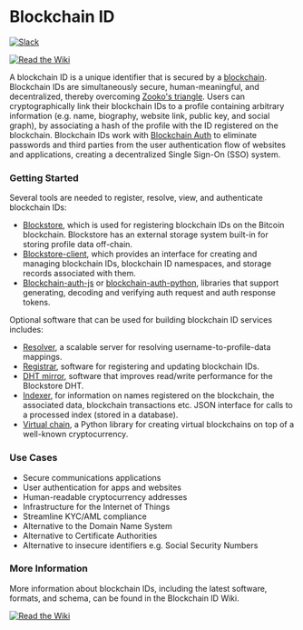 # Blockchain ID

[![Slack](http://slack.blockstack.org/badge.svg)](http://slack.blockstack.org/)

[![Read the Wiki](/images/read-the-wiki.png)](https://github.com/blockstack/blockchain-id/wiki)

A blockchain ID is a unique identifier that is secured by a [blockchain](https://en.wikipedia.org/wiki/Block_chain_(database)). Blockchain IDs are simultaneously secure, human-meaningful, and decentralized, thereby overcoming [Zooko's triangle](https://en.wikipedia.org/wiki/Zooko%27s_triangle). Users can cryptographically link their blockchain IDs to a profile containing arbitrary information (e.g. name, biography, website link, public key, and social graph), by associating a hash of the profile with the ID registered on the blockchain. Blockchain IDs work with [Blockchain Auth](https://github.com/blockstack/blockchain-id/wiki/Blockchain-Auth) to eliminate passwords and third parties from the user authentication flow of websites and applications, creating a decentralized Single Sign-On (SSO) system.

### Getting Started

Several tools are needed to register, resolve, view, and authenticate blockchain IDs:  

- [Blockstore](https://github.com/blockstack/blockstore), which is used for registering blockchain IDs on the Bitcoin blockchain. Blockstore has an external storage system built-in for storing profile data off-chain.  
- [Blockstore-client](https://github.com/blockstack/blockstore-client), which provides an interface for creating and managing blockchain IDs, blockchain ID namespaces, and storage records associated with them.  
- [Blockchain-auth-js](https://github.com/blockstack/blockchain-auth-js) or [blockchain-auth-python](https://github.com/blockstack/blockchain-auth-python), libraries that support generating, decoding and verifying auth request and auth response tokens.  

Optional software that can be used for building blockchain ID services includes:  

- [Resolver](https://github.com/blockstack/resolver), a scalable server for resolving username-to-profile-data mappings.  
- [Registrar](https://github.com/blockstack/registrar), software for registering and updating blockchain IDs.  
- [DHT mirror](https://github.com/blockstack/dht-mirror), software that improves read/write performance for the Blockstore DHT.  
- [Indexer](https://github.com/blockstack/indexer), for information on names registered on the blockchain, the associated data, blockchain transactions etc. JSON interface for calls to a processed index (stored in a database).  
- [Virtual chain](https://github.com/blockstack/virtualchain), a Python library for creating virtual blockchains on top of a well-known cryptocurrency.  

### Use Cases

- Secure communications applications  
- User authentication for apps and websites  
- Human-readable cryptocurrency addresses  
- Infrastructure for the Internet of Things  
- Streamline KYC/AML compliance  
- Alternative to the Domain Name System  
- Alternative to Certificate Authorities  
- Alternative to insecure identifiers e.g. Social Security Numbers  

### More Information

More information about blockchain IDs, including the latest software, formats, and schema, can be found in the Blockchain ID Wiki.

[![Read the Wiki](/images/read-the-wiki.png)](https://github.com/blockstack/blockchain-id/wiki)
